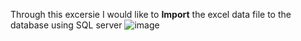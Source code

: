 Through this excersie I would like to **Import** the excel data file to the database using SQL server
![image](https://github.com/SivaKarthik711/SQL_Server_Integration_Services/tree/437c2a19ba068ff18a845fd2e185b4a65f24143b/Excel%20to%20SQL%20server)
